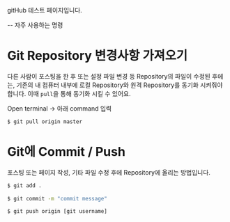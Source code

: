 gitHub 테스트 페이지입니다.

-- 자주 사용하는 명령

# Git Repository 변경사항 가져오기

다른 사람이 포스팅을 한 후 또는 설정 파일 변경 등 Repository의 파일이 수정된 후에는, 기존의 내 컴퓨터 내부에 로컬 Repository와 원격 Repository를 동기화 시켜줘야합니다.
이때 `pull`을 통해 동기화 시킬 수 있어요. 

Open terminal → 아래 command 입력

```bash
$ git pull origin master
```


# Git에 Commit / Push

포스팅 또는 페이지 작성, 기타 파일 수정 후에 Repository에 올리는 방법입니다. 

```bash
$ git add .
   
$ git commit -m "commit message"
  
$ git push origin [git username]
```

